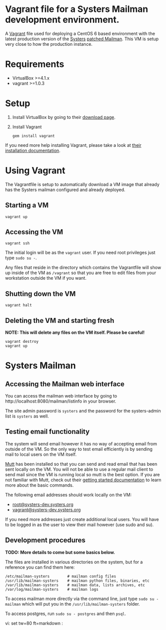 # Vagrant file for a Systers Mailman development environment.

A [Vagrant](http://vagrantup.com/) file used for deploying a CentOS 6 based
environment with the latest production version of the
[Systers](http://anitaborg.org/initiatives/systers/) [patched
Mailman](https://launchpad.net/systers). This VM is setup very close to how the
production instance.

# Requirements

* VirtualBox >=4.1.x
* vagrant >=1.0.3

# Setup

1. Install VirtualBox by going to their [download
page](https://www.virtualbox.org/wiki/Downloads).

2. Install Vagrant

    `gem install vagrant`

If you need more help installing Vagrant, please take a look at [their
installation documentation](http://docs.vagrantup.com/v2/installation/).

# Using Vagrant

The Vagrantfile is setup to automatically download a VM image that already has
the Systers mailman configured and already deployed.

## Starting a VM

    vagrant up

## Accessing the VM

    vagrant ssh

The initial login will be as the `vagrant` user. If you need root privileges
just type `sudo su -`. 

Any files that reside in the directory which contains the Vagrantfile will show
up inside of the VM as `/vagrant` so that you are free to edit files from your
workstation outside the VM if you want.

## Shutting down the VM

    vagrant halt

## Deleting the VM and starting fresh

**NOTE: This will delete any files on the VM itself. Please be careful!**

    vagrant destroy
    vagrant up

# Systers Mailman

## Accessing the Mailman web interface

You can access the mailman web interface by going to
http://localhost:8080/mailman/listinfo in your browser.

The site admin password is `systers` and the password for the systers-admin list
is `systers` as well.

## Testing email functionality

The system will send email however it has no way of accepting email from outside
of the VM. So the only way to test email efficiently is by sending mail to
local users on the VM itself.

[Mutt](http://www.mutt.org/) has been installed so that you can send and read
email that has been sent locally on the VM. You will not be able to use a
regular mail client to send mail since the VM is running local so mutt is the
best option. If you are not familiar with Mutt, check out their [getting started
documentation](http://www.mutt.org/doc/manual/manual-2.html) to learn more about
the basic commands.

The following email addresses should work locally on the VM:

* root@systers-dev.systers.org
* vagrant@systers-dev.systers.org

If you need more addresses just create additional local users. You will have to
be logged in as the user to view their mail however (use sudo and su).

## Development procedures

**TODO: More details to come but some basics below.**

The files are installed in various directories on the system, but for a
reference you can find them here:

    /etc/mailman-systers        # mailman config files
    /usr/lib/mailman-systers    # mailman python files, binaries, etc
    /var/lib/mailman-systers    # mailman data, lists archives, etc
    /var/log/mailman-systers    # mailman logs

To access mailman more directly via the command line, just type `sudo su -
mailman` which will put you in the `/usr/lib/mailman-systers` folder.

To access postgres, run `sudo su - postgres` and then `psql`.

vi: set tw=80 ft=markdown :
